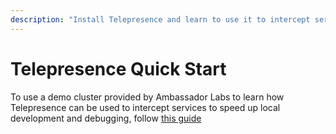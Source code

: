 ```yaml
---
description: "Install Telepresence and learn to use it to intercept services running in your Kubernetes cluster, speeding up local development and debugging."
---
```


# Telepresence Quick Start

To use a demo cluster provided by Ambassador Labs to learn how Telepresence can be used to intercept services to speed up local development and debugging, follow [this guide](https://www.getambassador.io/docs/telepresence/pre-release/quick-start/demo-node/)
